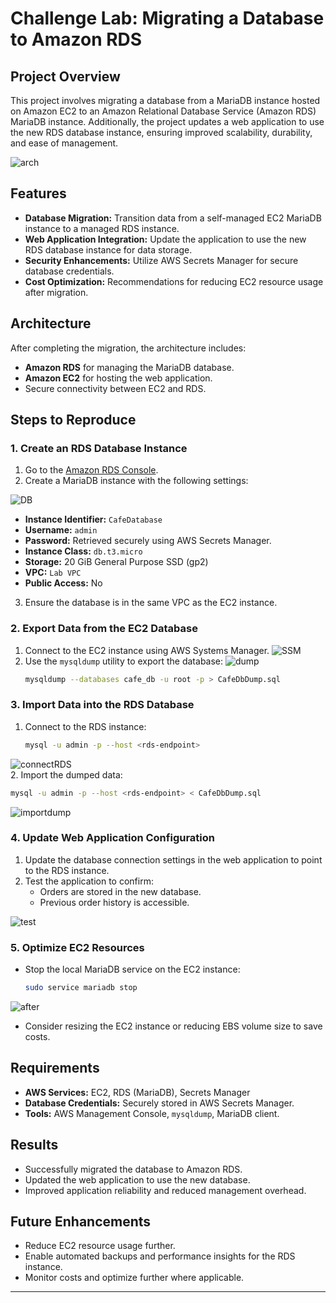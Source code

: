 # Challenge Lab: Migrating a Database to Amazon RDS

## Project Overview
This project involves migrating a database from a MariaDB instance hosted on Amazon EC2 to an Amazon Relational Database Service (Amazon RDS) MariaDB instance. Additionally, the project updates a web application to use the new RDS database instance, ensuring improved scalability, durability, and ease of management.

![arch](snippets/m6ch-lab-end-arch.png)


## Features
- **Database Migration:** Transition data from a self-managed EC2 MariaDB instance to a managed RDS instance.
- **Web Application Integration:** Update the application to use the new RDS database instance for data storage.
- **Security Enhancements:** Utilize AWS Secrets Manager for secure database credentials.
- **Cost Optimization:** Recommendations for reducing EC2 resource usage after migration.

## Architecture
After completing the migration, the architecture includes:
- **Amazon RDS** for managing the MariaDB database.
- **Amazon EC2** for hosting the web application.
- Secure connectivity between EC2 and RDS.

## Steps to Reproduce

### 1. Create an RDS Database Instance
1. Go to the [Amazon RDS Console](https://aws.amazon.com/rds/).
2. Create a MariaDB instance with the following settings:

![DB](snippets/db-creating.png)

   - **Instance Identifier:** `CafeDatabase`
   - **Username:** `admin`
   - **Password:** Retrieved securely using AWS Secrets Manager.
   - **Instance Class:** `db.t3.micro`
   - **Storage:** 20 GiB General Purpose SSD (gp2)
   - **VPC:** `Lab VPC`
   - **Public Access:** No
3. Ensure the database is in the same VPC as the EC2 instance.

### 2. Export Data from the EC2 Database
1. Connect to the EC2 instance using AWS Systems Manager.
![SSM](snippets/sess-mgr.png)
2. Use the `mysqldump` utility to export the database:
![dump](snippets/dump.png)
   ```bash
   mysqldump --databases cafe_db -u root -p > CafeDbDump.sql
   ```

### 3. Import Data into the RDS Database
1. Connect to the RDS instance:
   ```bash
   mysql -u admin -p --host <rds-endpoint>
   ```
![connectRDS](snippets/connectRDS.png)   
2. Import the dumped data:
   ```bash
   mysql -u admin -p --host <rds-endpoint> < CafeDbDump.sql
   ```
![importdump](snippets/importdump.png)
### 4. Update Web Application Configuration
1. Update the database connection settings in the web application to point to the RDS instance.
2. Test the application to confirm:
   - Orders are stored in the new database.
   - Previous order history is accessible.

![test](snippets/test.png)

### 5. Optimize EC2 Resources
- Stop the local MariaDB service on the EC2 instance:
  ```bash
  sudo service mariadb stop
  ```

![after](snippets/after.png)
  
  
- Consider resizing the EC2 instance or reducing EBS volume size to save costs.

## Requirements
- **AWS Services:** EC2, RDS (MariaDB), Secrets Manager
- **Database Credentials:** Securely stored in AWS Secrets Manager.
- **Tools:** AWS Management Console, `mysqldump`, MariaDB client.

## Results
- Successfully migrated the database to Amazon RDS.
- Updated the web application to use the new database.
- Improved application reliability and reduced management overhead.

## Future Enhancements
- Reduce EC2 resource usage further.
- Enable automated backups and performance insights for the RDS instance.
- Monitor costs and optimize further where applicable.

---


